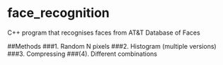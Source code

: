 # face_recognition
C++ program that recognises faces from AT&amp;T Database of Faces

##Methods
###1. Random N pixels
###2. Histogram (multiple versions)
###3. Compressing
###(4). Different combinations
